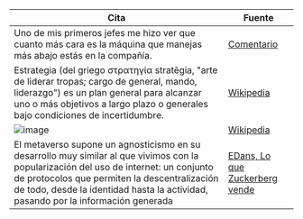 

 |Cita|Fuente
 |-|-
 |Uno de mis primeros jefes me hizo ver que cuanto más cara es la máquina que manejas más abajo estás en la compañía.|[Comentario](https://www.enriquedans.com/2023/01/cuando-el-algoritmo-piensa-por-ti.html#comment-491865)
 |Estrategia (del griego στρατηγία stratēgia, "arte de liderar tropas; cargo de general, mando, liderazgo") es un plan general para alcanzar uno o más objetivos a largo plazo o generales bajo condiciones de incertidumbre.|[Wikipedia](https://en.wikipedia.org/wiki/Strategy)
 |![image](https://user-images.githubusercontent.com/8528047/215703077-9bc0aeb5-de83-41f0-8300-b01d33d3f68f.png)|[Wikipedia](https://en.wikipedia.org/wiki/Strategy)
 |El metaverso supone un agnosticismo en su desarrollo muy similar al que vivimos con la popularización del uso de internet: un conjunto de protocolos que permiten la descentralización de todo, desde la identidad hasta la actividad, pasando por la información generada|[EDans, Lo que Zuckerberg vende](https://www.enriquedans.com/2022/08/lo-que-zuckerberg-vende-no-es-el-metaverso.html)

